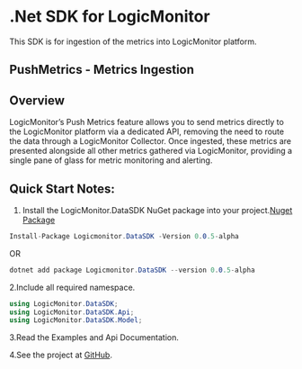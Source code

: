 # .Net SDK for LogicMonitor 
This SDK is for ingestion of the metrics into LogicMonitor platform.
## PushMetrics - Metrics Ingestion
## Overview
LogicMonitor’s Push Metrics feature allows you to send metrics directly to the LogicMonitor platform via a dedicated API, removing the need to route the data through a LogicMonitor Collector. Once ingested, these metrics are presented alongside all other metrics gathered via LogicMonitor, providing a single pane of glass for metric monitoring and alerting.


## Quick Start Notes:
1. Install the LogicMonitor.DataSDK NuGet package into your project.[Nuget Package](https://www.nuget.org/packages/Logicmonitor.DataSDK/)
```csharp
Install-Package Logicmonitor.DataSDK -Version 0.0.5-alpha
```
OR
```csharp
dotnet add package Logicmonitor.DataSDK --version 0.0.5-alpha
```

2.Include all required namespace.

```csharp
using LogicMonitor.DataSDK;
using LogicMonitor.DataSDK.Api;
using LogicMonitor.DataSDK.Model;
```

3.Read the Examples and Api Documentation.

4.See the project at [GitHub](https://github.com/logicmonitor/lm-data-sdk-dotnet).